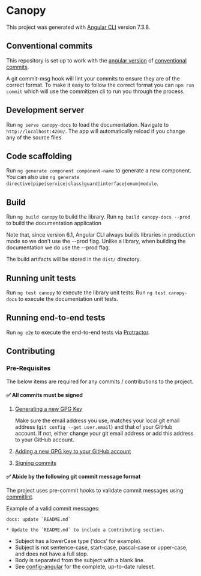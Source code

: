 # Canopy

This project was generated with [Angular CLI](https://github.com/angular/angular-cli) version 7.3.8.

## Conventional commits
This repository is set up to work with the [angular version](https://www.npmjs.com/package/@commitlint/config-angular) of [conventional commits](https://www.conventionalcommits.org).

A git commit-msg hook will lint your commits to ensure they are of the correct format. To make it easy to follow the correct format you can `npm run commit` which will use the commitizen cli to run you through the process.

## Development server

Run `ng serve canopy-docs` to load the documentation. Navigate to `http://localhost:4200/`. The app will automatically reload if you change any of the source files.

## Code scaffolding

Run `ng generate component component-name` to generate a new component. You can also use `ng generate directive|pipe|service|class|guard|interface|enum|module`.

## Build

Run `ng build canopy` to build the library.
Run `ng build canopy-docs --prod` to build the documentation application

Note that, since version 6.1, Angular CLI always builds libraries in production mode so we don’t use the --prod flag. Unlike a library, when building the documentation we do use the --prod flag.

The build artifacts will be stored in the `dist/` directory.

## Running unit tests

Run `ng test canopy` to execute the library unit tests.
Run `ng test canopy-docs` to execute the documentation unit tests.

## Running end-to-end tests

Run `ng e2e` to execute the end-to-end tests via [Protractor](http://www.protractortest.org/).

## Contributing

### Pre-Requisites

The below items are required for any commits / contributions to the project.

#### ✅ All commits must be signed

1. [Generating a new GPG Key](https://help.github.com/en/articles/generating-a-new-gpg-key)
    
    Make sure the email address you use, matches your local git email address (`git config --get user.email`) and that of your GitHub account. If not, either change your git email address or add this address to your GitHub account.
  
2. [Adding a new GPG key to your GitHub account](https://help.github.com/en/articles/adding-a-new-gpg-key-to-your-github-account)
3. [Signing commits](https://help.github.com/en/articles/signing-commits)

#### ✅ Abide by the following git commit message format

The project uses pre-commit hooks to validate commit messages using [commitlint](https://github.com/conventional-changelog/commitlint).

Example of a valid commit messages:
```
docs: update `README.md`

* Update the `README.md` to include a Contributing section.
```
* Subject has a lowerCase type ('docs' for example).
* Subject is not sentence-case, start-case, pascal-case or upper-case, and does not have a full stop.
* Body is separated from the subject with a blank line.
* See [config-angular](https://www.npmjs.com/package/@commitlint/config-angular) for the complete, up-to-date ruleset.
